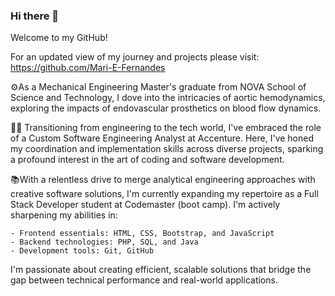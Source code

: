 ### Hi there 👋
Welcome to my GitHub!

For an updated view of my journey and projects please visit: 
https://github.com/Mari-E-Fernandes

⚙️As a Mechanical Engineering Master's graduate from NOVA School of Science and Technology, I dove into the intricacies of aortic hemodynamics, exploring the impacts of endovascular prosthetics on blood flow dynamics.

👩‍💻 Transitioning from engineering to the tech world, I've embraced the role of a Custom Software Engineering Analyst at Accenture. Here, I've honed my coordination and implementation skills across diverse projects, sparking a profound interest in the art of coding and software development.

📚With a relentless drive to merge analytical engineering approaches with creative software solutions, I'm currently expanding my repertoire as a Full Stack Developer student at Codemaster (boot camp). I'm actively sharpening my abilities in:

    - Frontend essentials: HTML, CSS, Bootstrap, and JavaScript
    - Backend technologies: PHP, SQL, and Java
    - Development tools: Git, GitHub
   
I'm passionate about creating efficient, scalable solutions that bridge the gap between technical performance and real-world applications. 

<!---
GreenMangoYellowMango/GreenMangoYellowMango is a ✨ special ✨ repository because its `README.md` (this file) appears on your GitHub profile.
You can click the Preview link to take a look at your changes.

- 👋 Hi, I’m @GreenMangoYellowMango
- 👀 I’m interested in ...
- 🌱 I’m currently learning ...
- 💞️ I’m looking to collaborate on ...
- 📫 How to reach me ....
--->
